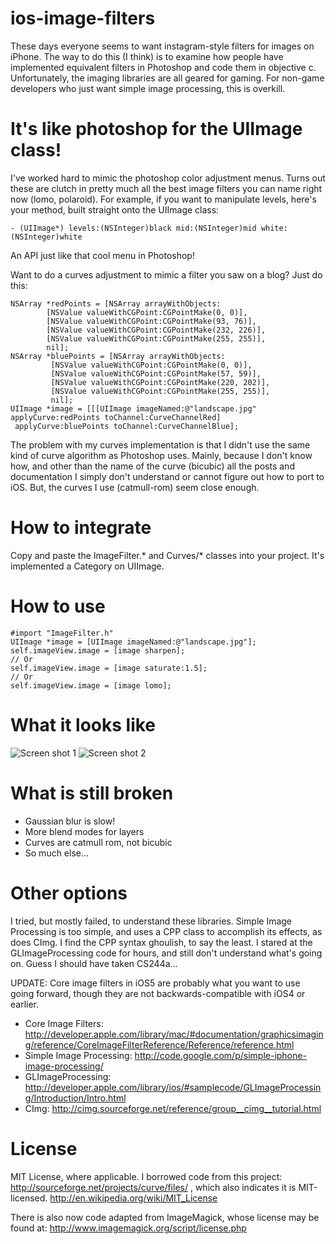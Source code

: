 ios-image-filters
======================

These days everyone seems to want instagram-style filters for images on iPhone. The way to do this (I think) is to examine how people have implemented equivalent filters in Photoshop and code them in objective c. Unfortunately, the imaging libraries are all geared for gaming. For non-game developers who just want simple image processing, this is overkill.

It's like photoshop for the UIImage class!
======================
I've worked hard to mimic the photoshop color adjustment menus. Turns out these are clutch in pretty much all the best image filters you can name right now (lomo, polaroid). For example, if you want to manipulate levels, here's your method, built straight onto the UIImage class:

    - (UIImage*) levels:(NSInteger)black mid:(NSInteger)mid white:(NSInteger)white

An API just like that cool menu in Photoshop!

Want to do a curves adjustment to mimic a filter you saw on a blog? Just do this:

    NSArray *redPoints = [NSArray arrayWithObjects:
            [NSValue valueWithCGPoint:CGPointMake(0, 0)],
            [NSValue valueWithCGPoint:CGPointMake(93, 76)],
            [NSValue valueWithCGPoint:CGPointMake(232, 226)],
            [NSValue valueWithCGPoint:CGPointMake(255, 255)],
            nil];
    NSArray *bluePoints = [NSArray arrayWithObjects:
             [NSValue valueWithCGPoint:CGPointMake(0, 0)],
             [NSValue valueWithCGPoint:CGPointMake(57, 59)],
             [NSValue valueWithCGPoint:CGPointMake(220, 202)],
             [NSValue valueWithCGPoint:CGPointMake(255, 255)],
             nil];
    UIImage *image = [[[UIImage imageNamed:@"landscape.jpg" applyCurve:redPoints toChannel:CurveChannelRed] 
     applyCurve:bluePoints toChannel:CurveChannelBlue];

The problem with my curves implementation is that I didn't use the same kind of curve algorithm as Photoshop uses. Mainly, because I don't know how, and other than the name of the curve (bicubic) all the posts and documentation I simply don't understand or cannot figure out how to port to iOS. But, the curves I use (catmull-rom) seem close enough.

How to integrate
======================
Copy and paste the ImageFilter.* and Curves/* classes into your project. It's implemented a Category on UIImage.

How to use
======================
    #import "ImageFilter.h"
    UIImage *image = [UIImage imageNamed:@"landscape.jpg"];
    self.imageView.image = [image sharpen];
    // Or
    self.imageView.image = [image saturate:1.5];
    // Or
    self.imageView.image = [image lomo];

What it looks like
======================
![Screen shot 1](/esilverberg/ios-image-filters/raw/master/docs/ss1.png)
![Screen shot 2](/esilverberg/ios-image-filters/raw/master/docs/ss2.png)


What is still broken
======================

- Gaussian blur is slow!
- More blend modes for layers
- Curves are catmull rom, not bicubic
- So much else...

Other options
=============
I tried, but mostly failed, to understand these libraries. Simple Image Processing is too simple, and uses a CPP class to accomplish its effects, as does CImg. I find the CPP syntax ghoulish, to say the least. I stared at the GLImageProcessing code for hours, and still don't understand what's going on. Guess I should have taken CS244a...

UPDATE: Core image filters in iOS5 are probably what you want to use going forward, though they are not backwards-compatible with iOS4 or earlier. 

- Core Image Filters: http://developer.apple.com/library/mac/#documentation/graphicsimaging/reference/CoreImageFilterReference/Reference/reference.html
- Simple Image Processing: http://code.google.com/p/simple-iphone-image-processing/
- GLImageProcessing: http://developer.apple.com/library/ios/#samplecode/GLImageProcessing/Introduction/Intro.html
- CImg: http://cimg.sourceforge.net/reference/group__cimg__tutorial.html 

License
=======
MIT License, where applicable. I borrowed code from this project: http://sourceforge.net/projects/curve/files/ , which also indicates it is MIT-licensed. 
http://en.wikipedia.org/wiki/MIT_License

There is also now code adapted from ImageMagick, whose license may be found at: http://www.imagemagick.org/script/license.php
